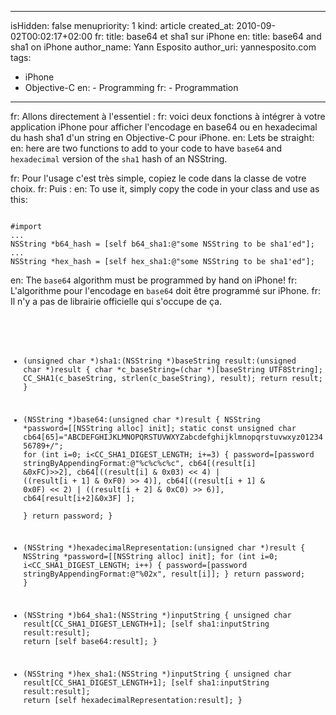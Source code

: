 -----
isHidden:       false
menupriority:   1
kind:           article
created_at:     2010-09-02T00:02:17+02:00
fr: title: base64 et sha1 sur iPhone
en: title: base64 and sha1 on iPhone
author_name: Yann Esposito
author_uri: yannesposito.com
tags:
  - iPhone
  - Objective-C
en:   - Programming
fr:   - Programmation
-----

fr: Allons directement à l'essentiel :
fr: voici deux fonctions à intégrer à votre application iPhone pour afficher l'encodage en base64 ou en hexadecimal du hash sha1 d'un string en Objective-C pour iPhone.
en: Lets be straight:
en: here are two functions to add to your code to have `base64` and `hexadecimal` version of the `sha1` hash of an NSString.

fr: Pour l'usage c'est très simple, copiez le code dans la classe de votre choix.
fr: Puis :
en: To use it, simply copy the code in your class and use as this:

<code class="c">
#import <CommonCrypto/CommonDigest.h>
...
NSString *b64_hash = [self b64_sha1:@"some NSString to be sha1'ed"];
...
NSString *hex_hash = [self hex_sha1:@"some NSString to be sha1'ed"];
</code>

en: The `base64` algorithm must be programmed by hand on iPhone!
fr: L'algorithme pour l'encodage en `base64` doit être programmé sur iPhone.
fr: Il n'y a pas de librairie officielle qui s'occupe de ça.

<code class="c" file="iphone_base64_sha1.c">

- (unsigned char *)sha1:(NSString *)baseString result:(unsigned char *)result {
    char *c_baseString=(char *)[baseString UTF8String];
    CC_SHA1(c_baseString, strlen(c_baseString), result);
    return result;
}

- (NSString *)base64:(unsigned char *)result {
    NSString *password=[[NSString alloc] init];
    static const unsigned char cb64[65]="ABCDEFGHIJKLMNOPQRSTUVWXYZabcdefghijklmnopqrstuvwxyz0123456789+/";
    for (int i=0; i<CC_SHA1_DIGEST_LENGTH; i+=3) {
        password=[password stringByAppendingFormat:@"%c%c%c%c",
            cb64[(result[i] &0xFC)>>2],
            cb64[((result[i] & 0x03) << 4)
                | ((result[i + 1] & 0xF0) >> 4)],
            cb64[((result[i + 1] & 0x0F) << 2)
                | ((result[i + 2] & 0xC0) >> 6)],
            cb64[result[i+2]&0x3F]
                ];            
    }
    return password;
}

- (NSString *)hexadecimalRepresentation:(unsigned char *)result {
    NSString *password=[[NSString alloc] init];
    for (int i=0; i<CC_SHA1_DIGEST_LENGTH; i++) {
        password=[password stringByAppendingFormat:@"%02x", result[i]];
    }
    return password;
}

- (NSString *)b64_sha1:(NSString *)inputString {
    unsigned char result[CC_SHA1_DIGEST_LENGTH+1];
    [self sha1:inputString result:result];
    return [self base64:result];
}

- (NSString *)hex_sha1:(NSString *)inputString {
    unsigned char result[CC_SHA1_DIGEST_LENGTH+1];
    [self sha1:inputString result:result];
    return [self hexadecimalRepresentation:result];
}
</code>
